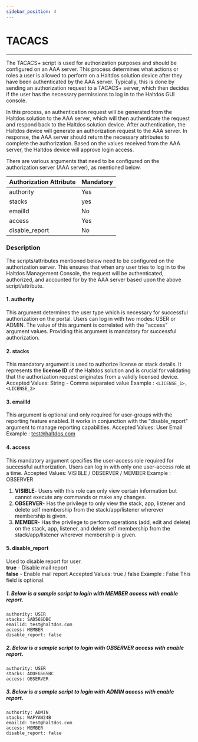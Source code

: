 ```yaml
---
sidebar_position: 4
---
```


# TACACS

---

The TACACS+ script is used for authorization purposes and should be configured on an AAA server. This process determines what actions or roles a user is allowed to perform on a Haltdos solution device after they have been authenticated by the AAA server. Typically, this is done by sending an authorization request to a TACACS+ server, which then decides if the user has the necessary permissions to log in to the Haltdos GUI console.

In this process, an authentication request will be generated from the Haltdos solution to the AAA server, which will then authenticate the request and respond back to the Haltdos solution device. After authentication, the Haltdos device will generate an authorization request to the AAA server. In response, the AAA server should return the necessary attributes to complete the authorization. Based on the values received from the AAA server, the Haltdos device will approve login access.

There are various arguments that need to be configured on the authorization server (AAA server), as mentioned below.


| Authorization Attribute      | Mandatory |
| ----------- | ----------- |
| authority      | Yes       |
| stacks | yes    |
| emailId   | No        |
| access   | Yes     |
| disable_report | No    |

### Description

The scripts/attributes mentioned below need to be configured on the authorization server. This ensures that when any user tries to log in to the Haltdos Management Console, the request will be authenticated, authorized, and accounted for by the AAA server based upon the above script/attribute.

#### 1. authority

This argument determines the user type which is necessary for successful authorization on the portal. Users can log in with two modes: USER or ADMIN. The value of this argument is correlated with the "access" argument values. Providing this argument is mandatory for successful authorization.
#### 2. stacks
This mandatory argument is used to authorize license or stack details. It represents the **license ID** of the Haltdos solution and is crucial for validating that the authorization request originates from a validly licensed device.
    Accepted Values: String - Comma separated value
    Example : `<LICENSE_1>,<LICENSE_2>`
#### 3. emailId
This argument is optional and only required for user-groups with the reporting feature enabled. It works in conjunction with the "disable_report" argument to manage reporting capabilities.
    Accepted Values: User Email
    Example : test@haltdos.com 
#### 4. access
This mandatory argument specifies the user-access role required for successful authorization. Users can log in with only one user-access role at a time.
    Accepted Values: VISIBLE / OBSERVER / MEMBER
    Example : OBSERVER 
1. **VISIBLE**- Users with this role can only view certain information but cannot execute any commands or make any changes.  
2. **OBSERVER**- Has the privilege to only view the stack, app, listener and delete self membership from the stack/app/listener wherever membership is given.  
3. **MEMBER**- Has the privilege to perform operations (add, edit and delete) on the stack, app, listener, and delete self membership from the stack/app/listener wherever membership is given.
#### 5. disable_report
Used to disable report for user.  
**true** - Disable mail report  
**false** - Enable mail report
    Accepted Values: true / false
    Example : False 
This field is optional.
##### 1. Below is a sample script to login with **MEMBER** access with enable report.
    authority: USER
    stacks: SAD56SDBC
    emailId: test@haltdos.com
    access: MEMBER
    disable_report: false
##### 2. Below is a sample script to login with **OBSERVER** access with enable report.
    authority: USER
    stacks: ADDFG56SBC
    access: OBSERVER
##### 3. Below is a sample script to login with **ADMIN** access with enable report.
    authority: ADMIN
    stacks: WAFYAW24B
    emailId: test@haltdos.com
    access: MEMBER
    disable_report: false